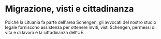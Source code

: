 # Migrazione, visti e cittadinanza 

Poiché la Lituania fa parte dell'area Schengen, gli avvocati del nostro studio legale forniscono assistenza per ottenere inviti, visti Schengen, permessi di vita e di lavoro e la cittadinanza dell'UE.
